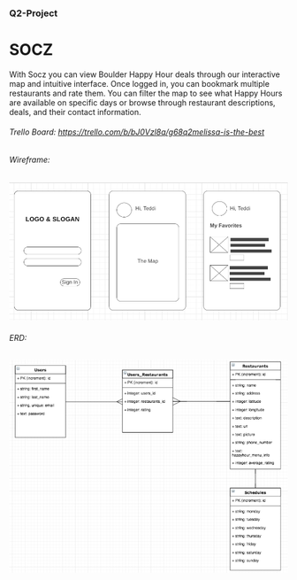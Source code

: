 ### Q2-Project

# SOCZ

With Socz you can view Boulder Happy Hour deals through our interactive map and intuitive interface. Once logged in, you can bookmark multiple restaurants and rate them. You can filter the map to see what Happy Hours are available on specific days or browse through restaurant descriptions, deals, and their contact information.

###### Trello Board: https://trello.com/b/bJ0Vzl8q/g68q2melissa-is-the-best

###### Wireframe:
![Alt text](/README_images/wireframe.png?raw=true)

###### ERD:
![Alt text](/README_images/ERD.png?raw=true)
